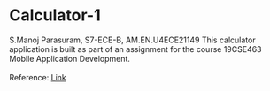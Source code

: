 # Calculator-1
 S.Manoj Parasuram, S7-ECE-B, AM.EN.U4ECE21149
This calculator application is built as part of an assignment for the course 19CSE463 Mobile Application Development.
<br>
<br>
Reference: [Link](https://www.geeksforgeeks.org/how-to-build-a-simple-calculator-app-using-android-studio/)
